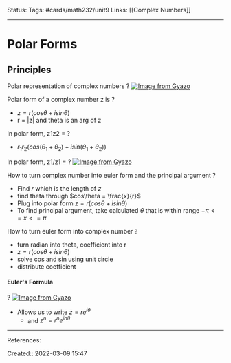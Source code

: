 Status: 
Tags: #cards/math232/unit9 
Links: [[Complex Numbers]]
___

# Polar Forms
## Principles

Polar representation of complex numbers
?
[![Image from Gyazo](https://i.gyazo.com/ad1ab9fde38cf0eef5358c71e9c88909.png)](https://gyazo.com/ad1ab9fde38cf0eef5358c71e9c88909)

Polar form of a complex number z is
?
- $z = r(cos\theta + isin\theta)$
- r = |z| and theta is an arg of z

In polar form, z1z2 = 
?
- $r_1r_2(cos(\theta_1+\theta_2) + isin(\theta_1+\theta_2))$

In polar form, z1/z1 = 
?
[![Image from Gyazo](https://i.gyazo.com/15ebccb202013ebb9a53e24834b92610.png)](https://gyazo.com/15ebccb202013ebb9a53e24834b92610)

How to turn complex number into euler form and the principal argument
?
- Find $r$ which is the length of $z$
- find theta through $cos\theta = \frac{x}{r}$
- Plug into polar form $z = r(cos\theta + isin\theta)$
- To find principal argument, take calculated $\theta$ that is within range $-\pi <= x <= \pi$

How to turn euler form into complex number
?
- turn radian into theta, coefficient into r
- $z = r(cos\theta + isin\theta)$
- solve cos and sin using unit circle
- distribute coefficient

#### Euler's Formula
?
[![Image from Gyazo](https://i.gyazo.com/738f4bf75306240ca47024d6cedb40a0.png)](https://gyazo.com/738f4bf75306240ca47024d6cedb40a0)
- Allows us to write $z=re^{i\theta}$
	- and $z^n=r^ne^{in\theta}$


___
References:

Created:: 2022-03-09 15:47